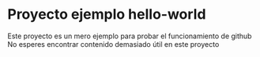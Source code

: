 # Proyecto ejemplo hello-world
Este proyecto es un mero ejemplo para probar el funcionamiento de github
No esperes encontrar contenido demasiado útil en este proyecto
